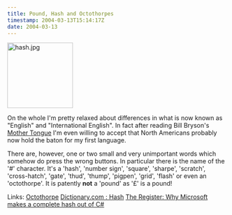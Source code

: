 ```yaml
---
title: Pound, Hash and Octothorpes
timestamp: 2004-03-13T15:14:17Z
date: 2004-03-13
---
```


<img alt="hash.jpg" src="http://blog.whatfettle.com/archives/hash.jpg" width="150" height="150" border="0" />

On the whole I'm pretty relaxed about differences in what is now known as "English" and "International English".  In fact after reading Bill Bryson's <a href='http://www.amazon.co.uk/exec/obidos/ASIN/014014305X/026-8942142-3049239'>Mother Tongue</a> I'm even willing to accept that North Americans probably now hold the baton for my first language. 

There are, however, one or two small and very unimportant words which somehow do press the wrong buttons. In particular there is the name of the '#' character. It's a 'hash', 'number sign', 'square', 'sharpe', 'scratch', 'cross-hatch', 'gate', 'thud', 'thump', 'pigpen', 'grid', 'flash' or even an 'octothorpe'. It is patently <b>not</b> a 'pound' as '£' is a pound! 

Links:
<a href='http://en.wiktionary.org/wiki/Octothorpe'>Octothorpe</a>
<a href='http://dictionary.reference.com/search?q=hash%20character'>Dictionary.com : Hash</a>
<a href='http://www.theregister.co.uk/content/28/26042.html'>The Register: Why Microsoft makes a complete hash out of C#</a>
